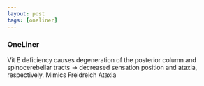 ```yaml
---
layout: post
tags: [oneliner]
---
```



### OneLiner

Vit E deficiency causes degeneration of the posterior column and spinocerebellar tracts -> decreased sensation position and ataxia, respectively. Mimics Freidreich Ataxia
